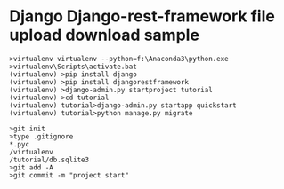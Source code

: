 # Django Django-rest-framework file upload download sample

    >virtualenv virtualenv --python=f:\Anaconda3\python.exe
    >virtualenv\Scripts\activate.bat
    (virtualenv) >pip install django
    (virtualenv) >pip install djangorestframework
    (virtualenv) >django-admin.py startproject tutorial
    (virtualenv) >cd tutorial
    (virtualenv) tutorial>django-admin.py startapp quickstart
    (virtualenv) tutorial>python manage.py migrate
    
    >git init
    >type .gitignore
    *.pyc
    /virtualenv
    /tutorial/db.sqlite3
    >git add -A
    >git commit -m "project start"
    
    
    
